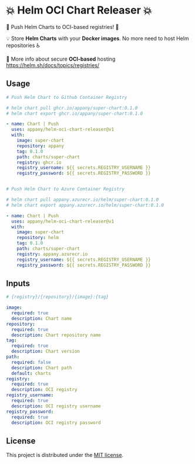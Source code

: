 # 💥 Helm OCI Chart Releaser 💥

🚀 Push Helm Charts to OCI-based registries! 🚀

💡 Store **Helm Charts** with your **Docker images**. No more need to host Helm repositories ♿

📝 More info about secure **OCI-based** hosting https://helm.sh/docs/topics/registries/

## Usage

```yaml
# Push Helm Chart to Github Container Registry

# helm chart pull ghcr.io/appany/super-chart:0.1.0
# helm chart export ghcr.io/appany/super-chart:0.1.0

- name: Chart | Push
  uses: appany/helm-oci-chart-releaser@v1
  with:
    image: super-chart
    repository: appany
    tag: 0.1.0
    path: charts/super-chart
    registry: ghcr.io
    registry_username: ${{ secrets.REGISTRY_USERNAME }}
    registry_password: ${{ secrets.REGISTRY_PASSWORD }}


# Push Helm Chart to Azure Container Registry

# helm chart pull appany.azurecr.io/helm/super-chart:0.1.0
# helm chart export appany.azurecr.io/helm/super-chart:0.1.0

- name: Chart | Push
  uses: appany/helm-oci-chart-releaser@v1
  with:
    image: super-chart
    repository: helm
    tag: 0.1.0
    path: charts/super-chart
    registry: appany.azurecr.io
    registry_username: ${{ secrets.REGISTRY_USERNAME }}
    registry_password: ${{ secrets.REGISTRY_PASSWORD }}
```

## Inputs

```yaml
# {registry}/{repository}/{image}:{tag}

image:
  required: true
  description: Chart name
repository:
  required: true
  description: Chart repository name
tag:
  required: true
  description: Chart version
path:
  required: false
  description: Chart path
  default: charts
registry:
  required: true
  description: OCI registry
registry_username:
  required: true
  description: OCI registry username
registry_password:
  required: true
  description: OCI registry password
```

## License

This project is distributed under the [MIT license](LICENSE.md).
